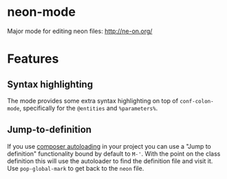 # neon-mode

Major mode for editing neon files: http://ne-on.org/

# Features

## Syntax highlighting

The mode provides some extra syntax highlighting on top of `conf-colon-mode`, specifically for the `@entities` and `%parameters%`.

## Jump-to-definition

If you use [composer autoloading](https://getcomposer.org/doc/01-basic-usage.md#autoloading) in your project you can use a "Jump to definition" functionality bound by default to `M-'`.  With the point on the class definition this will use the autoloader to find the definition file and visit it.  Use `pop-global-mark` to get back to the `neon` file.
